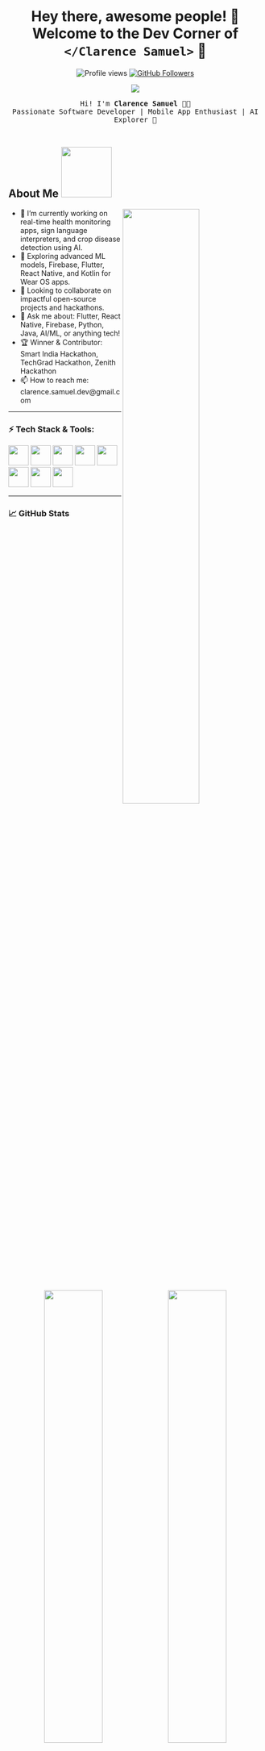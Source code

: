 <h1 align="center">Hey there, awesome people! 👋 <br> Welcome to the Dev Corner of <code>&lt;/Clarence Samuel&gt;</code> 🚀</h1>

<p align="center">
  <img src="https://visitor-badge.glitch.me/badge?page_id=clarence-samuel.visitor-badge" alt="Profile views" />
  <a href="https://github.com/clarence-samuel">
    <img src="https://img.shields.io/github/followers/clarence-samuel?label=Follow&style=social" alt="GitHub Followers" />
  </a>
</p>

<p align="center">
  <img src="https://readme-typing-svg.herokuapp.com?font=Fira+Code&duration=3000&pause=1000&color=00F7FF&vCenter=true&multiline=true&width=600&lines=👨‍💻+Software+Developer+with+a+Creative+Edge;🔥+AI+and+Mobile+App+Explorer;🎯+Mission%3A+Solve+Real-World+Problems+with+Code;🤝+Let's+Build+Something+Awesome+Together!" />
</p>


<div align="center">
  <samp>
    Hi! I'm <b>Clarence Samuel</b> 👨‍💻 <br>
    Passionate Software Developer | Mobile App Enthusiast | AI Explorer 🚀
  </samp>
</div>

<br>

<h2> About Me <img src="https://media0.giphy.com/media/KDDpcKigbfFpnejZs6/giphy.gif" width="100px"> </h2>

<img align="right" src="https://raw.githubusercontent.com/onimur/.github/master/.resources/git-header.svg" width="55%">

<ul>
  <li> 🔭 I’m currently working on real-time health monitoring apps, sign language interpreters, and crop disease detection using AI.</li>
  <li> 🌱 Exploring advanced ML models, Firebase, Flutter, React Native, and Kotlin for Wear OS apps.</li>
  <li> 👯 Looking to collaborate on impactful open-source projects and hackathons.</li>
  <li> 💬 Ask me about: Flutter, React Native, Firebase, Python, Java, AI/ML, or anything tech!</li>
  <li> 🏆 Winner & Contributor: Smart India Hackathon, TechGrad Hackathon, Zenith Hackathon</li>
  <li> 📫 How to reach me: clarence.samuel.dev@gmail.com</li>
</ul>

---

### ⚡ Tech Stack & Tools:

<p align="left">
  <img src="https://cdn.jsdelivr.net/gh/devicons/devicon/icons/flutter/flutter-original.svg" width="40" height="40"/>
  <img src="https://cdn.jsdelivr.net/gh/devicons/devicon/icons/react/react-original.svg" width="40" height="40"/>
  <img src="https://cdn.jsdelivr.net/gh/devicons/devicon/icons/firebase/firebase-plain.svg" width="40" height="40"/>
  <img src="https://cdn.jsdelivr.net/gh/devicons/devicon/icons/python/python-original.svg" width="40" height="40"/>
  <img src="https://cdn.jsdelivr.net/gh/devicons/devicon/icons/java/java-original.svg" width="40" height="40"/>
  <img src="https://cdn.jsdelivr.net/gh/devicons/devicon/icons/mysql/mysql-original.svg" width="40" height="40"/>
  <img src="https://cdn.jsdelivr.net/gh/devicons/devicon/icons/html5/html5-original.svg" width="40" height="40"/>
  <img src="https://cdn.jsdelivr.net/gh/devicons/devicon/icons/css3/css3-original.svg" width="40" height="40"/>
</p>

---

### 📈 GitHub Stats

<p align="center">
  <img width="48%" src="https://github-readme-stats.vercel.app/api?username=clarence-samuel&show_icons=true&theme=radical" />
  <img width="48%" src="https://github-readme-streak-stats.herokuapp.com/?user=clarence-samuel&theme=radical" />
</p>

---

### ✨ Fun Fact:
- I can build an entire cross-platform app in a weekend 😎🔥
- I love turning ideas into apps that solve **real-world problems**!

